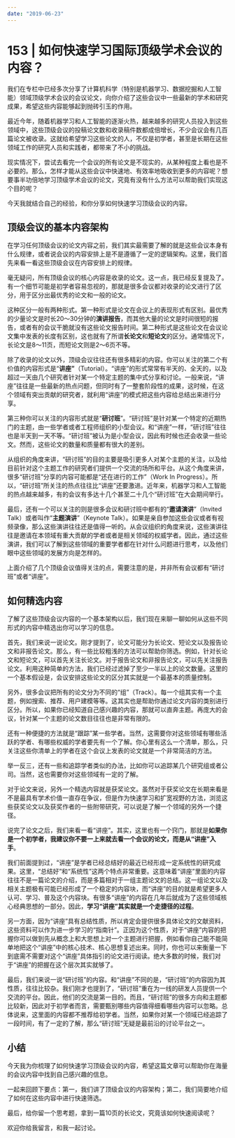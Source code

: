 ```yaml
---
date: "2019-06-23"
---  
```

      
# 153 | 如何快速学习国际顶级学术会议的内容？
我们在专栏中已经多次分享了计算机科学（特别是机器学习、数据挖掘和人工智能）领域顶级学术会议的会议论文，向你介绍了这些会议中一些最新的学术和研究成果，希望这些内容能够起到抛砖引玉的作用。

最近今年，随着机器学习和人工智能的逐渐火热，越来越多的研究人员投入到这些领域中，这些顶级会议的投稿论文数和收录稿件数都成倍增长，不少会议会有几百篇论文被收录。这就给希望学习这些论文的人，不仅是初学者，甚至是长期在这些领域工作的研究人员和实践者，都带来了不小的挑战。

现实情况下，尝试去看完一个会议的所有论文是不现实的，从某种程度上看也是不必要的。那么，怎样才能从这些会议中快速地、有效率地吸收到更多的内容呢？想要事半功倍地学习顶级学术会议的论文，究竟有没有什么方法可以帮助我们实现这个目的呢？

今天我就结合自己的经验，和你分享如何快速学习顶级会议的内容。

## 顶级会议的基本内容架构

在学习任何顶级会议的论文内容之前，我们其实最需要了解的就是这些会议本身有什么规律，或者说会议的内容安排上是不是遵循了一定的逻辑架构。这里，我们首先来看一看这些顶级会议在内容安排上的规律。

毫无疑问，所有顶级会议的核心内容是收录的论文。这一点，我已经反复提及了。有一个细节可能是初学者容易忽视的，那就是很多会议都对收录的论文进行了区分，用于区分出最优秀的论文和一般的论文。

这种区分一般有两种形式。第一种形式是论文在会议上的表现形式有区别。最优秀的少量论文是时长20～30分钟的**演讲报告**，而其他大量的论文是时间很短的报告，或者有的会议干脆就没有这些论文报告时间。第二种形式是这些论文在会议论文集中发表的长度有区别，这也就有了所谓**长论文**和**短论文**的区分。通常情况下，长论文是8～11页，而短论文则是2～6页不等。

除了收录的论文以外，顶级会议往往还有很多精彩的内容。你可以关注的第二个有价值的内容形式是“**讲座”**（Tutorial）。“讲座”的形式常常有半天的、全天的，以及超过一天由几个研究者针对某一个特定主题的集中式分享和讨论。一般来说，“讲座”往往是一些最新的热点问题，但同时有了一整套阶段性的成果，这时候，在这个领域有突出贡献的研究者，就利用“讲座”的模式把这些内容给总结出来进行分享。

第三种你可以关注的内容形式就是“**研讨班**”。“研讨班”是针对某一个特定的近期热门的主题，由一些学者或者工程师组织的小型会议。和“讲座”一样，“研讨班”往往也是半天到一天不等。“研讨班”被认为是小型会议，因此有时候也还会收录一些论文。然而，这些论文的数量和质量都有很大的差别。

从组织的角度来讲，“研讨班”的目的主要是吸引更多人对某个主题的关注，以及给目前针对这个主题工作的研究者们提供一个交流的场所和平台。从这个角度来讲，很多“研讨班”分享的内容可能都是“还在进行的工作”（Work In Progress）。所以，“研讨班”所关注的热点往往比“讲座”还要激进。近年来，机器学习和人工智能的热点越来越多，有的会议有多达十几个甚至二十几个“研讨班”在大会期间举行。

最后，还有一个可以关注的则是很多会议和研讨班中都有的“**邀请演讲**”（Invited Talk）或者叫作“**主题演讲**”（Keynote Talk）。如果是亲自参加这些会议或者有视频录像，那么这些演讲往往还是值得一听的。从会议组织的角度来说，这些演讲往往是邀请在本领域有重大贡献的学者或者是相关领域的权威学者。因此，通过这些演讲，我们可以了解到这些领域的重要学者都在针对什么问题进行思考，以及他们眼中这些领域的发展方向是怎样的。

上面介绍了几个顶级会议值得关注的点，需要注意的是，并非所有会议都有“研讨班”或者“讲座”。

## 如何精选内容

了解了这些顶级会议内容的一个基本架构以后，我们现在来聊一聊如何从这些不同形式的内容中精选出你可以学习的信息。

<!-- [[[read_end]]] -->

首先，我们来说一说论文。刚才提到了，论文可能分为长论文、短论文以及报告论文和非报告论文。那么，有一些比较粗浅的方法可以帮助你筛选。例如，针对长论文和短论文，可以首先关注长论文。对于报告论文和非报告论文，可以先关注报告论文。利用这种简单的方法，我们已经过滤掉了至少一半以上的论文数量。这里的一个基本假设是，会议安排这些论文的区分其实就是一个最基本的质量控制。

另外，很多会议把所有的论文分为不同的“组”（Track）。每一个组其实有一个主题，例如搜索、推荐、用户建模等等。这其实也是帮助你通过论文内容的类别进行区分。所以，如果你已经知道自己感兴趣的内容，那就可以直奔主题。再庞大的会议，针对某一个主题的论文数目往往也是非常有限的。

还有一种便捷的方法就是“跟踪”某一些学者。当然，这需要你对这些领域有哪些活跃的学者、有哪些权威的学者要先有一个了解。你心里有这么一个清单，那么，只关注这些你清单上的学者在这个会议上发表的论文就是一个非常简洁的方法。

举一反三，还有一些和追踪学者类似的办法，比如你可以追踪某几个研究组或者公司。当然，这也需要你对这些领域有一定的了解。

对于论文来说，另外一个精选内容就是获奖论文。虽然对于获奖论文在长期来看是不是最具有学术价值一直存在争议，但是作为快速学习和扩宽视野的方法，浏览这些获奖论文以及获奖作者的一些附带研究，可以说是了解一个领域的另外一个捷径。

说完了论文之后，我们来看一看“讲座”。其实，这里也有一个窍门，那就是**如果你是一个初学者，我建议你不要一上来就去看一个会议的论文，而是从“讲座”入手**。

我们前面提到过，“讲座”是学者已经总结好的最近已经形成一定系统性的研究成果。这里，“总结好”和“系统性”这两个特点非常重要。这意味着“讲座”里面的内容往往不是一篇论文的介绍，而是多篇相对于一组主题论文的总结。这一组论文以及相关主题极有可能已经形成了一个稳定的内容块，而“讲座”的目的就是希望更多人认可、学习、普及这个内容块。有很多“讲座”的内容在几年后就成为了这些领域核心经典思想的一部分。因此，**学习“讲座”其实就是一个走捷径的过程**。

另一方面，因为“讲座”具有总结性质，所以肯定会提供很多具体论文的文献资料，这些资料可以作为进一步学习的“指南针”。正因为这个性质，对于“讲座”内容的把握你可以做到先从概念上和大思想上对一个主题进行把握，例如看你自己能不能简单地把这个“讲座”中的核心技术、核心思想复述出来。同时，你也可以来衡量一下到底需不需要对这个“讲座”具体指引的论文进行阅读。绝大多数的时候，我们对于“讲座”的把握在这个层次其实就够了。

最后，我们来说一说“研讨班”的内容。和“讲座”不同的是，“研讨班”的内容因为其性质，往往比较杂。我们刚才也提到了，“研讨班”重在为一线的研发人员提供一个交流的平台。因此，他们的交流是第一目的。而且，“研讨班”的很多方向和主题都比较新，因此对于初学者而言，需要甄别哪些内容值得细看哪些内容可以忽略。总体说来，这里面的内容都不推荐给初学者。当然，如果你对某一个领域已经追踪了一段时间，有了一定的了解，那么“研讨班”无疑是最前沿的讨论平台之一。

## 小结

今天我为你梳理了如何快速学习顶级会议的内容，希望这篇文章可以帮助你在海量的会议内容中找到自己感兴趣的信息。

一起来回顾下要点：第一，我们讲了顶级会议的内容架构；第二，我们简要地介绍了如何在这些内容中进行快速筛选。

最后，给你留一个思考题，拿到一篇10页的长论文，究竟该如何快速阅读呢？

欢迎你给我留言，和我一起讨论。
